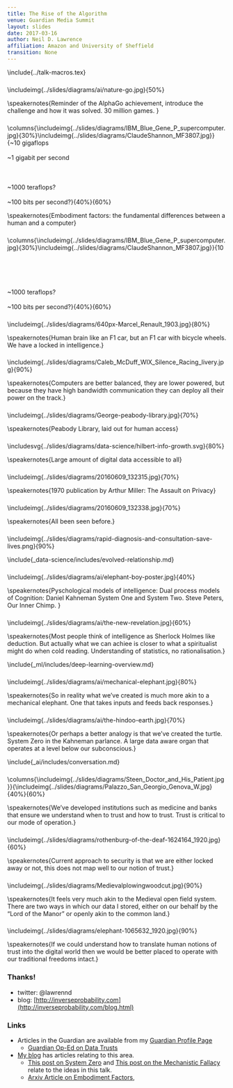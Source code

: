 ```yaml
---
title: The Rise of the Algorithm
venue: Guardian Media Summit
layout: slides
date: 2017-03-16
author: Neil D. Lawrence
affiliation: Amazon and University of Sheffield
transition: None
---
```


\include{../talk-macros.tex}

###

\includeimg{../slides/diagrams/ai/nature-go.jpg}{50%}

\speakernotes{Reminder of the AlphaGo achievement, introduce the challenge and how it was solved. 30 million games. }


###

\columns{\includeimg{../slides/diagrams/IBM_Blue_Gene_P_supercomputer.jpg}{30%}\includeimg{../slides/diagrams/ClaudeShannon_MF3807.jpg}}{~10 gigaflops<br><br>~1 gigabit per second<br><br><br><br>~1000 teraflops?<br><br>~100 bits per second?}{40%}{60%}

\speakernotes{Embodiment factors: the fundamental differences between a human and a computer}

###

\columns{\includeimg{../slides/diagrams/IBM_Blue_Gene_P_supercomputer.jpg}{30%}\includeimg{../slides/diagrams/ClaudeShannon_MF3807.jpg}}{10<br><br><br><br><br><br>~1000 teraflops?<br><br>~100 bits per second?}{40%}{60%}

###

\includeimg{../slides/diagrams/640px-Marcel_Renault_1903.jpg}{80%}

\speakernotes{Human brain like an F1 car, but an F1 car with bicycle wheels. We have a locked in intelligence.}

###

\includeimg{../slides/diagrams/Caleb_McDuff_WIX_Silence_Racing_livery.jpg}{90%}

\speakernotes{Computers are better balanced, they are lower powered, but because they have high bandwidth communication they can deploy all their power on the track.}

###

\includeimg{../slides/diagrams/George-peabody-library.jpg}{70%}

\speakernotes{Peabody Library, laid out for human access}

###

\includesvg{../slides/diagrams/data-science/hilbert-info-growth.svg}{80%}

\speakernotes{Large amount of digital data accessible to all}

###

\includeimg{../slides/diagrams/20160609_132315.jpg}{70%}

\speakernotes{1970 publication by Arthur Miller: The Assault on Privacy}

###

\includeimg{../slides/diagrams/20160609_132338.jpg}{70%}

\speakernotes{All been seen before.}

###

\includeimg{../slides/diagrams/rapid-diagnosis-and-consultation-save-lives.png}{90%}

\include{_data-science/includes/evolved-relationship.md}

###

\includeimg{../slides/diagrams/ai/elephant-boy-poster.jpg}{40%}

\speakernotes{Pyschological models of intelligence: Dual process models of Cognition: Daniel Kahneman System One and System Two. Steve Peters, Our Inner Chimp. }

###

\includeimg{../slides/diagrams/ai/the-new-revelation.jpg}{60%}

\speakernotes{Most people think of  intelligence as Sherlock Holmes like deduction. But actually what we can achiee is closer to what a spiritualist might do when cold reading. Understanding of statistics, no rationalisation.}

\include{_ml/includes/deep-learning-overview.md}

###

\includeimg{../slides/diagrams/ai/mechanical-elephant.jpg}{80%}

\speakernotes{So in reality what we’ve created is much more akin to a mechanical elephant. One that takes inputs and feeds back responses.}

###

\includeimg{../slides/diagrams/ai/the-hindoo-earth.jpg}{70%}

\speakernotes{Or perhaps a better analogy is that we’ve created the turtle. System Zero in the Kahneman parlance. A large data aware organ that operates at a level below our subconscious.}

\include{_ai/includes/conversation.md}

###

\columns{\includeimg{../slides/diagrams/Steen_Doctor_and_His_Patient.jpg}}{\includeimg{../slides/diagrams/Palazzo_San_Georgio_Genova_W.jpg}{40%}{60%}

\speakernotes{We’ve developed institutions such as medicine and banks that ensure we understand when to trust and how to trust. Trust is critical to our mode of operation.}

###

\includeimg{../slides/diagrams/rothenburg-of-the-deaf-1624164_1920.jpg}{60%}

\speakernotes{Current approach to security is that we are either locked away or not, this does not map well to our notion of trust.}

###

\includeimg{../slides/diagrams/Medievalplowingwoodcut.jpg}{90%}

\speakernotes{It feels very much akin to the Medieval open field system. There are two ways in which our data I stored, either on our behalf by the “Lord of the Manor” or openly akin to the common land.}


###

\includeimg{../slides/diagrams/elephant-1065632_1920.jpg}{90%}

\speakernotes{If we could understand how to translate human notions of trust into the digital world then we would be better placed to operate with our traditional freedoms intact.}



### Thanks!

* twitter: \@lawrennd
* blog: [http://inverseprobability.com](http://inverseprobability.com/blog.html)

### Links

* Articles in the Guardian are available from my [Guardian Profile Page](http://www.theguardian.com/profile/neil-lawrence)
    * [Guardian Op-Ed on Data Trusts](https://www.theguardian.com/media-network/2016/jun/03/data-trusts-privacy-fears-feudalism-democracy)
* [My blog](http://inverseprobability.com/blog.html) has articles relating to this area.
    * [This post on System Zero](http://inverseprobability.com/2015/12/04/what-kind-of-ai/) and [This post on the Mechanistic Fallacy](http://inverseprobability.com/2015/11/09/artificial-stupidity/) relate to the ideas in this talk.
    * [Arxiv Article on Embodiment Factors](https://arxiv.org/abs/1705.07996),
